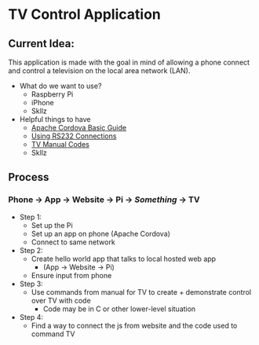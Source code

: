 # TV Control Application
## Current Idea:
This application is made with the goal in mind of allowing a phone connect and control a television on the local area network (LAN). 
- What do we want to use?
  - Raspberry Pi
  - iPhone 
  - Skllz
- Helpful things to have
  - [Apache Cordova Basic Guide](https://cordova.apache.org/docs/en/latest/guide/cli/)
  - [Using RS232 Connections](https://www.commfront.com/pages/3-easy-steps-to-understand-and-control-your-rs232-devices)
  - [TV Manual Codes](https://www.manualslib.com/manual/451487/Sharp-Lc46sb54u-Lc-46-Lcd-Tv.html?page=28#manual)
  - Skllz
  
## Process
### Phone -> App -> Website -> Pi -> *Something* -> TV
- Step 1:
  - Set up the Pi
  - Set up an app on phone (Apache Cordova)
  - Connect to same network
- Step 2: 
  - Create hello world app that talks to local hosted web app
    - (App -> Website -> Pi)
  - Ensure input from phone
- Step 3:
  - Use commands from manual for TV to create + demonstrate control over TV with code
    - Code may be in C or other lower-level situation
- Step 4:
  - Find a way to connect the js from website and the code used to command TV
